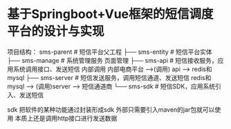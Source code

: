 # 基于Springboot+Vue框架的短信调度平台的设计与实现

项目结构：
sms-parent # 短信平台父工程
├── sms-entity # 短信平台实体
├── sms-manage # 系统管理服务 页面管理
├── sms-api # 短信接收服务，应用系统调用接口、发送短信 内部调用 内部电商平台 -->(调用) api --> redis和mysql
├── sms-server # 短信发送服务，调用短信通道、发送短信 redis和mysql --> (调用)server --> 短信通道商
└── sms-sdk # 短信SDK，应用系统引入、发送短信

sdk 把软件的某种功能通过封装形成sdk 外部只需要引入maven的jar包就可以使用
本质上还是调用http接口进行发送数据

